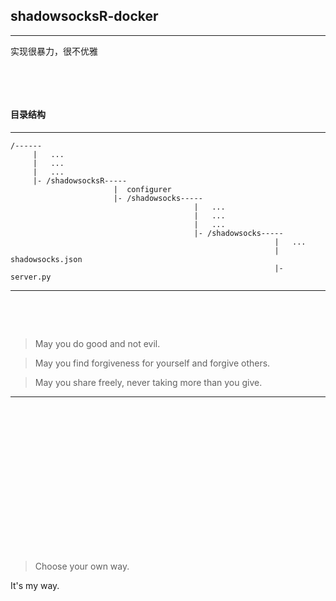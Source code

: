 ## shadowsocksR-docker
---
实现很暴力，很不优雅

&ensp;

&ensp;

#### 目录结构
---
```
/------
     |   ...
     |   ...
     |   ...
     |- /shadowsocksR-----
                       |  configurer
                       |- /shadowsocks-----
                                         |   ...
                                         |   ...
                                         |   ...
                                         |- /shadowsocks-----
                                                           |   ...
                                                           |  shadowsocks.json
                                                           |- server.py
```
---

&ensp;

&ensp;

>May you do good and not evil.

>May you find forgiveness for yourself and forgive others.

>May you share freely, never taking more than you give.
 
---

&ensp;

&ensp;

&ensp;

&ensp;

&ensp;

&ensp;

&ensp;

&ensp;

>Choose your own way.

It's my way.
